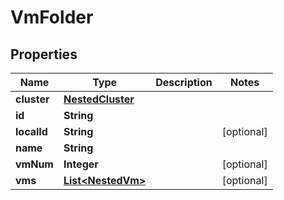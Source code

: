 

# VmFolder


## Properties

Name | Type | Description | Notes
------------ | ------------- | ------------- | -------------
**cluster** | [**NestedCluster**](NestedCluster.md) |  | 
**id** | **String** |  | 
**localId** | **String** |  |  [optional]
**name** | **String** |  | 
**vmNum** | **Integer** |  |  [optional]
**vms** | [**List&lt;NestedVm&gt;**](NestedVm.md) |  |  [optional]



